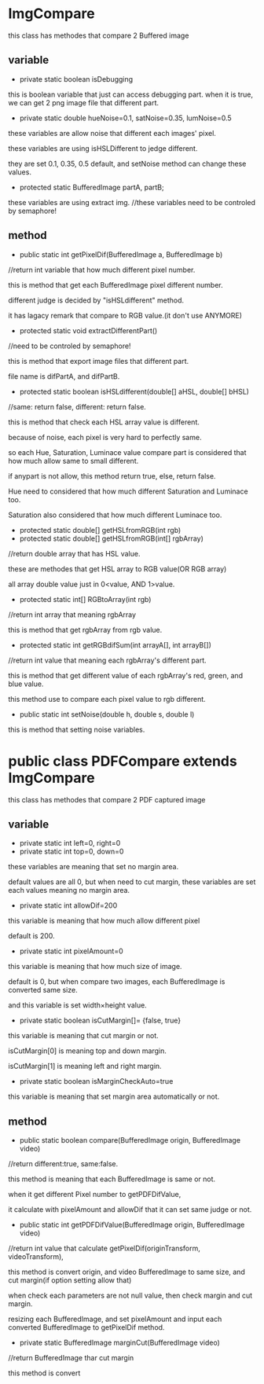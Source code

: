 ImgCompare
==========
this class has methodes that compare 2 Buffered image


variable
--------
* private static boolean isDebugging

this is boolean variable that just can access debugging part.
when it is true, we can get 2 png image file that different part.

 * private static double hueNoise=0.1, satNoise=0.35, lumNoise=0.5

these variables are allow noise that different each images' pixel.

these variables are using isHSLDifferent to jedge different.

they are set 0.1, 0.35, 0.5 default, and setNoise method can change these values.

* 	protected static BufferedImage partA, partB;

these variables are using extract img.
//these variables need to be controled by semaphore!

method
-------
* public static int getPixelDif(BufferedImage a, BufferedImage b)

//return int variable that how much different pixel number.

this is method that get each BufferedImage pixel different number.

different judge is decided by "isHSLdifferent" method.

it has lagacy remark that compare to RGB value.(it don't use ANYMORE)


* protected static void extractDifferentPart() 

//need to be controled by semaphore!

this is method that export image files that different part.

file name is difPartA, and difPartB.


* protected static boolean isHSLdifferent(double[] aHSL, double[] bHSL)

//same: return false, different: return false. 

this is method that check each HSL array value is different.

because of noise, each pixel is very hard to perfectly same.

so each Hue, Saturation, Luminace value compare part is considered that how much allow same to small different.

if anypart is not allow, this method return true, else, return false.

Hue need to considered that how much different Saturation and Luminace too.

Saturation also considered that how much different Luminace too.

* protected static double[] getHSLfromRGB(int rgb)
* protected static double[] getHSLfromRGB(int[] rgbArray)

//return double array that has HSL value.

these are methodes that get HSL array to RGB value(OR RGB array)

all array double value just in 0<value, AND 1>value.

* protected static int[] RGBtoArray(int rgb)

//return int array that meaning rgbArray

this is method that get rgbArray from rgb value.

* protected static int getRGBdifSum(int arrayA[], int arrayB[])

//return int value that meaning each rgbArray's different part.

this is method that get different value of each rgbArray's red, green, and blue value.

this method use to compare each pixel value to rgb different.

* public static int setNoise(double h, double s, double l)

this is method that setting noise variables.



public class PDFCompare extends ImgCompare
==========================================
this class has methodes that compare 2 PDF captured image

variable
---------------
* private static int left=0, right=0
* private static int top=0, down=0

these variables are meaning that set no margin area.

default values are all 0, but when need to cut margin, these variables are set each values meaning no margin area.

* private static int allowDif=200

this variable is meaning that how much allow different pixel

default is 200.

* private static int pixelAmount=0

this variable is meaning that how much size of image.

default is 0, but when compare two images, each BufferedImage is converted same size.

and this variable is set width×height value.

* private static boolean isCutMargin[]= {false, true}

this variable is meaning that cut margin or not.


isCutMargin[0] is meaning top and down margin.

isCutMargin[1] is meaning left and right margin.

* private static boolean isMarginCheckAuto=true

this variable is meaning that set margin area automatically or not.

method
----------------
* public static boolean compare(BufferedImage origin, BufferedImage video)

//return different:true, same:false.

this method is meaning that each BufferedImage is same or not.

when it get different Pixel number to getPDFDifValue,

it calculate with pixelAmount and allowDif that it can set same judge or not.

* public static int getPDFDifValue(BufferedImage origin, BufferedImage video)

//return int value that calculate getPixelDif(originTransform, videoTransform),

this method is convert origin, and video BufferedImage to same size, and cut margin(if option setting allow that)

when check each parameters are not null value, then check margin and cut margin.

resizing each BufferedImage, and set pixelAmount and input each converted BufferedImage to getPixelDif method.

* private static BufferedImage marginCut(BufferedImage video)

//return BufferedImage thar cut margin

this method is convert 